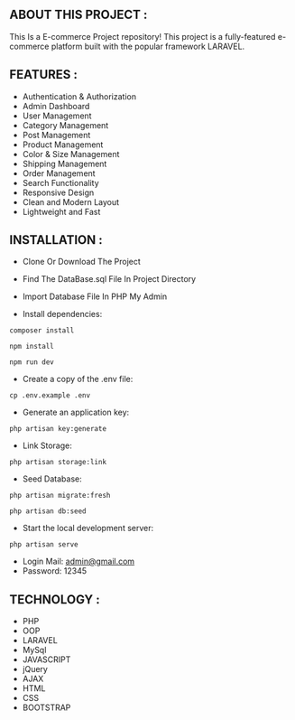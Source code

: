 ## ABOUT THIS PROJECT :

This Is a E-commerce Project repository! 
This project is a fully-featured e-commerce platform built with the popular framework LARAVEL. 

## FEATURES :

- Authentication & Authorization
- Admin Dashboard
- User Management
- Category Management
- Post Management
- Product Management
- Color & Size Management
- Shipping Management
- Order Management
- Search Functionality
- Responsive Design
- Clean and Modern Layout
- Lightweight and Fast

## INSTALLATION :

- Clone Or Download The Project
- Find The DataBase.sql File In Project Directory
- Import Database File In PHP My Admin

- Install dependencies:

```
composer install

npm install 

npm run dev
```

- Create a copy of the .env file:

```
cp .env.example .env
```

- Generate an application key:

```
php artisan key:generate
```

- Link Storage:

```
php artisan storage:link
```

- Seed Database:

```
php artisan migrate:fresh

php artisan db:seed
```

- Start the local development server:

```
php artisan serve
```

- Login Mail: admin@gmail.com
- Password: 12345

## TECHNOLOGY :

- PHP
- OOP
- LARAVEL
- MySql
- JAVASCRIPT
- jQuery
- AJAX
- HTML
- CSS
- BOOTSTRAP

  
